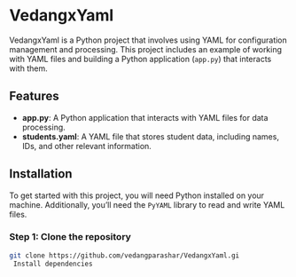 
# VedangxYaml

VedangxYaml is a Python project that involves using YAML for configuration management and processing. This project includes an example of working with YAML files and building a Python application (`app.py`) that interacts with them.

## Features

- **app.py**: A Python application that interacts with YAML files for data processing.
- **students.yaml**: A YAML file that stores student data, including names, IDs, and other relevant information.

## Installation

To get started with this project, you will need Python installed on your machine. Additionally, you’ll need the `PyYAML` library to read and write YAML files.

### Step 1: Clone the repository

```bash
git clone https://github.com/vedangparashar/VedangxYaml.gi
 Install dependencies
